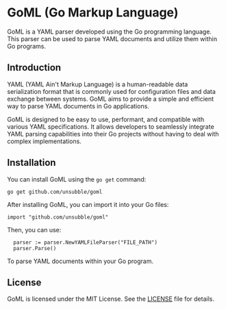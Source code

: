 # GoML (Go Markup Language)
GoML is a YAML parser developed using the Go programming language. This parser can be used to 
parse YAML documents and utilize them within Go programs.

## Introduction
  YAML (YAML Ain't Markup Language) is a human-readable data serialization format that is commonly 
used for configuration files and data exchange between systems. GoML aims to provide a simple and 
efficient way to parse YAML documents in Go applications.

  GoML is designed to be easy to use, performant, and compatible with various YAML specifications. 
It allows developers to seamlessly integrate YAML parsing capabilities into their Go projects 
without having to deal with complex implementations.

## Installation

You can install GoML using the `go get` command:

```
go get github.com/unsubble/goml
```

After installing GoML, you can import it into your Go files:

```
import "github.com/unsubble/goml"
```

Then, you can use: 

```
  parser := parser.NewYAMLFileParser("FILE_PATH")
  parser.Parse()
```
To parse YAML documents within your Go program.

## License

GoML is licensed under the MIT License. See the [LICENSE](LICENSE) file for details.


